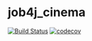 # job4j_cinema
[![Build Status](https://travis-ci.org/DenisViskov/job4j_cinema.svg?branch=master)](https://travis-ci.org/DenisViskov/job4j_cinema)
[![codecov](https://codecov.io/gh/DenisViskov/job4j_cinema/branch/master/graph/badge.svg)](https://codecov.io/gh/DenisViskov/job4j_cinema)
